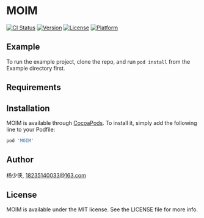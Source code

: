 # MOIM

[![CI Status](https://img.shields.io/travis/杨少侠/MOIM.svg?style=flat)](https://travis-ci.org/杨少侠/MOIM)
[![Version](https://img.shields.io/cocoapods/v/MOIM.svg?style=flat)](https://cocoapods.org/pods/MOIM)
[![License](https://img.shields.io/cocoapods/l/MOIM.svg?style=flat)](https://cocoapods.org/pods/MOIM)
[![Platform](https://img.shields.io/cocoapods/p/MOIM.svg?style=flat)](https://cocoapods.org/pods/MOIM)

## Example

To run the example project, clone the repo, and run `pod install` from the Example directory first.

## Requirements

## Installation

MOIM is available through [CocoaPods](https://cocoapods.org). To install
it, simply add the following line to your Podfile:

```ruby
pod 'MOIM'
```

## Author

杨少侠, 18235140033@163.com

## License

MOIM is available under the MIT license. See the LICENSE file for more info.
